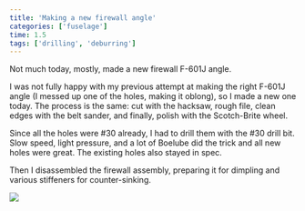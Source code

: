 ```yaml
---
title: 'Making a new firewall angle'
categories: ['fuselage']
time: 1.5
tags: ['drilling', 'deburring']
---
```


Not much today, mostly, made a new firewall F-601J angle.

<!-- more -->

I was not fully happy with my previous attempt at making the right F-601J angle (I messed up one of the holes, making it oblong), so I made a new one today. The process is the same: cut with the hacksaw, rough file, clean edges with the belt sander, and finally, polish with the Scotch-Brite wheel.

Since all the holes were #30 already, I had to drill them with the #30 drill bit. Slow speed, light pressure, and a lot of Boelube did the trick and all new holes were great. The existing holes also stayed in spec.

Then I disassembled the firewall assembly, preparing it for dimpling and various stiffeners for counter-sinking.

![](0-firewall-deburred.jpeg)

